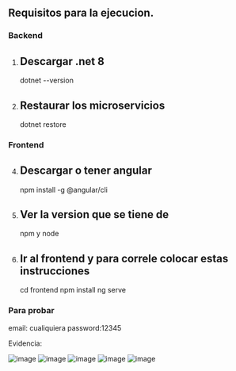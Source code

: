 ## Requisitos para la ejecucion.
### Backend
1. ## Descargar .net 8
   dotnet --version
2. ## Restaurar los microservicios
   dotnet restore
### Frontend
4. ## Descargar o tener angular
   npm install -g @angular/cli
5. ## Ver la version que se tiene de
   npm y node
9. ## Ir al frontend y para correle colocar estas instrucciones
    cd frontend
    npm install
    ng serve
### Para probar
email: cualiquiera
password:12345

Evidencia:

![image](https://github.com/user-attachments/assets/0ed63f6d-131d-4f16-90e1-c60a25f51c96)
![image](https://github.com/user-attachments/assets/6ef71f90-332d-4412-bf62-6e42ef96eb55)
![image](https://github.com/user-attachments/assets/67a39ff7-9181-4126-9357-1419ad7bea4d)
![image](https://github.com/user-attachments/assets/af1a36b1-c53f-4ef7-a67f-6c0badbdaa07)
![image](https://github.com/user-attachments/assets/3971c652-8b1e-4600-9ae6-1de4a0b3821a)









